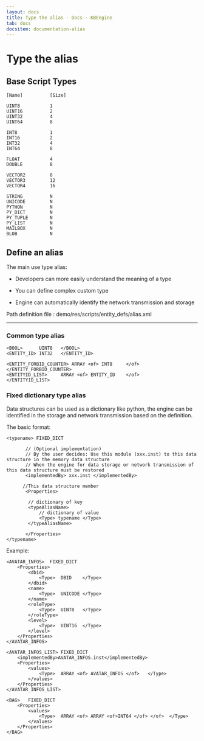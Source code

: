 ```yaml
---
layout: docs
title: Type the alias · Docs · KBEngine
tab: docs
docsitem: documentation-alias
---
```


Type the alias
====================

Base Script Types
------------------------------------------

	[Name]			[Size]

	UINT8			1
	UINT16			2
	UINT32			4
	UINT64			8

	INT8			1
	INT16			2
	INT32			4
	INT64			8

	FLOAT			4
	DOUBLE			8

	VECTOR2			8
	VECTOR3			12
	VECTOR4			16

	STRING			N
	UNICODE			N
	PYTHON			N
	PY_DICT			N
	PY_TUPLE		N
	PY_LIST			N
	MAILBOX			N
	BLOB			N



Define an alias
------------------------------------------

The main use type alias:

* Developers can more easily understand the meaning of a type

* You can define complex custom type

* Engine can automatically identify the network transmission and storage


Path definition file : demo/res/scripts/entity_defs/alias.xml

------------------------------------------
### Common type alias

	<BOOL> 		UINT8	</BOOL>
	<ENTITY_ID>	INT32	</ENTITY_ID>

	<ENTITY_FORBID_COUNTER> ARRAY <of> INT8		</of>		</ENTITY_FORBID_COUNTER>
	<ENTITYID_LIST> 	ARRAY <of> ENTITY_ID	</of>		</ENTITYID_LIST>

### Fixed dictionary type alias

Data structures can be used as a dictionary like python, the engine can be identified in the storage and network transmission based on the definition.

The basic format:

	<typename> FIXED_DICT

	       // (Optional implementation)
	       // By the user decides: Use this module (xxx.inst) to this data structure in the memory data structure
	       // When the engine for data storage or network transmission of this data structure must be restored
	       <implementedBy> xxx.inst </implementedBy>

	      //This data structure member
	       <Properties>

			// dictionary of key
			<typeAliasName> 
				// dictionary of value
				<Type> typename </Type>
			</typeAliasName>

	       </Properties>
	</typename>

Example:

	<AVATAR_INFOS>	FIXED_DICT
		<Properties>
			<dbid>
				<Type>	DBID	</Type>
			</dbid>
			<name>
				<Type>	UNICODE	</Type>
			</name>
			<roleType>
				<Type>	UINT8	</Type>
			</roleType>
			<level>
				<Type>	UINT16	</Type>
			</level>
		</Properties>
	</AVATAR_INFOS>	
	
	<AVATAR_INFOS_LIST>	FIXED_DICT
		<implementedBy>AVATAR_INFOS.inst</implementedBy>
		<Properties>
			<values>
				<Type>	ARRAY <of> AVATAR_INFOS </of>	</Type>
			</values>
		</Properties>
	</AVATAR_INFOS_LIST>	
	
	<BAG>	FIXED_DICT
		<Properties>
			<values>
				<Type>	ARRAY <of> ARRAY <of>INT64 </of> </of>	</Type>
			</values>
		</Properties>
	</BAG>	